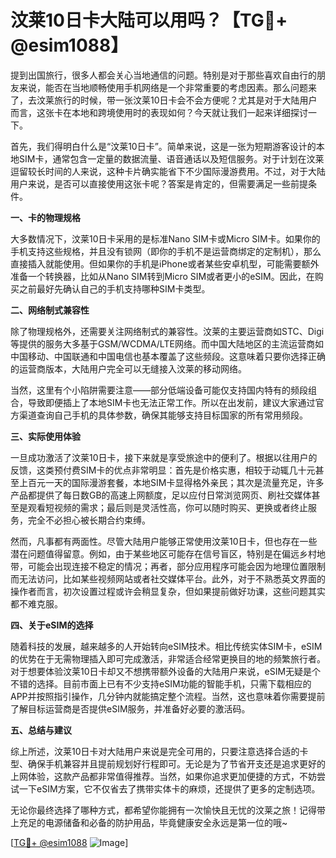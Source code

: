 # 汶莱10日卡大陆可以用吗？【TG💪+ @esim1088】

提到出国旅行，很多人都会关心当地通信的问题。特别是对于那些喜欢自由行的朋友来说，能否在当地顺畅使用手机网络是一个非常重要的考虑因素。那么问题来了，去汶莱旅行的时候，带一张汶莱10日卡会不会方便呢？尤其是对于大陆用户而言，这张卡在本地和跨境使用时的表现如何？今天就让我们一起来详细探讨一下。

首先，我们得明白什么是“汶莱10日卡”。简单来说，这是一张为短期游客设计的本地SIM卡，通常包含一定量的数据流量、语音通话以及短信服务。对于计划在汶莱逗留较长时间的人来说，这种卡片确实能省下不少国际漫游费用。不过，对于大陆用户来说，是否可以直接使用这张卡呢？答案是肯定的，但需要满足一些前提条件。

**一、卡的物理规格**

大多数情况下，汶莱10日卡采用的是标准Nano SIM卡或Micro SIM卡。如果你的手机支持这些规格，并且没有锁网（即你的手机不是运营商绑定的定制机），那么直接插入就能使用。但如果你的手机是iPhone或者某些安卓机型，可能需要额外准备一个转换器，比如从Nano SIM转到Micro SIM或者更小的eSIM。因此，在购买之前最好先确认自己的手机支持哪种SIM卡类型。

**二、网络制式兼容性**

除了物理规格外，还需要关注网络制式的兼容性。汶莱的主要运营商如STC、Digi等提供的服务大多基于GSM/WCDMA/LTE网络。而中国大陆地区的主流运营商如中国移动、中国联通和中国电信也基本覆盖了这些频段。这意味着只要你选择正确的运营商版本，大陆用户完全可以无缝接入汶莱的移动网络。

当然，这里有个小陷阱需要注意——部分低端设备可能仅支持国内特有的频段组合，导致即便插上了本地SIM卡也无法正常工作。所以在出发前，建议大家通过官方渠道查询自己手机的具体参数，确保其能够支持目标国家的所有常用频段。

**三、实际使用体验**

一旦成功激活了汶莱10日卡，接下来就是享受旅途中的便利了。根据以往用户的反馈，这类预付费SIM卡的优点非常明显：首先是价格实惠，相较于动辄几十元甚至上百元一天的国际漫游套餐，本地SIM卡显得格外亲民；其次是流量充足，许多产品都提供了每日数GB的高速上网额度，足以应付日常浏览网页、刷社交媒体甚至是观看短视频的需求；最后则是灵活性高，你可以随时购买、更换或者终止服务，完全不必担心被长期合约束缚。

然而，凡事都有两面性。尽管大陆用户能够正常使用汶莱10日卡，但也存在一些潜在问题值得留意。例如，由于某些地区可能存在信号盲区，特别是在偏远乡村地带，可能会出现连接不稳定的情况；再者，部分应用程序可能会因为地理位置限制而无法访问，比如某些视频网站或者社交媒体平台。此外，对于不熟悉英文界面的操作者而言，初次设置过程或许会稍显复杂，但如果提前做好功课，这些问题其实都不难克服。

**四、关于eSIM的选择**

随着科技的发展，越来越多的人开始转向eSIM技术。相比传统实体SIM卡，eSIM的优势在于无需物理插入即可完成激活，非常适合经常更换目的地的频繁旅行者。对于想要体验汶莱10日卡却又不想携带额外设备的大陆用户来说，eSIM无疑是个不错的选择。目前市面上已有不少支持eSIM功能的智能手机，只需下载相应的APP并按照指引操作，几分钟内就能搞定整个流程。当然，这也意味着你需要提前了解目标运营商是否提供eSIM服务，并准备好必要的激活码。

**五、总结与建议**

综上所述，汶莱10日卡对大陆用户来说是完全可用的，只要注意选择合适的卡型、确保手机兼容并且提前规划好行程即可。无论是为了节省开支还是追求更好的上网体验，这款产品都非常值得推荐。当然，如果你追求更加便捷的方式，不妨尝试一下eSIM方案，它不仅省去了携带实体卡的麻烦，还提供了更多的定制选项。

无论你最终选择了哪种方式，都希望你能拥有一次愉快且无忧的汶莱之旅！记得带上充足的电源储备和必备的防护用品，毕竟健康安全永远是第一位的哦~

[[TG💪+ @esim1088](https://t.me/s/esim1088) ![Image](https://i.postimg.cc/4NQfJmqS/Snipaste-2025-05-13-00-14-12.png)]